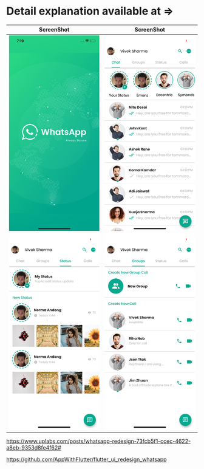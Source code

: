 # Detail explanation available at => 

ScreenShot | ScreenShot
------------ | -------------
![WhatsApp ui redesign in Flutter](/ss/flutter-ui-design-whatsapp-splash.png) | ![WhatsApp ui redesign in Flutter](/ss/flutter-ui-design-whatsapp-chat.png) |
![WhatsApp ui redesign in Flutter](/ss/flutter-ui-design-whatsapp-status.png) | ![WhatsApp ui redesign in Flutter](/ss/flutter-ui-design-whatsapp-group.png)  | ![WhatsApp ui redesign in Flutter](/ss/flutter-ui-design-whatsapp-call.png)

https://www.uplabs.com/posts/whatsapp-redesign-73fcb5f1-ccec-4622-a8eb-9353d8fe4f62#

https://github.com/AppWithFlutter/flutter_ui_redesign_whatsapp